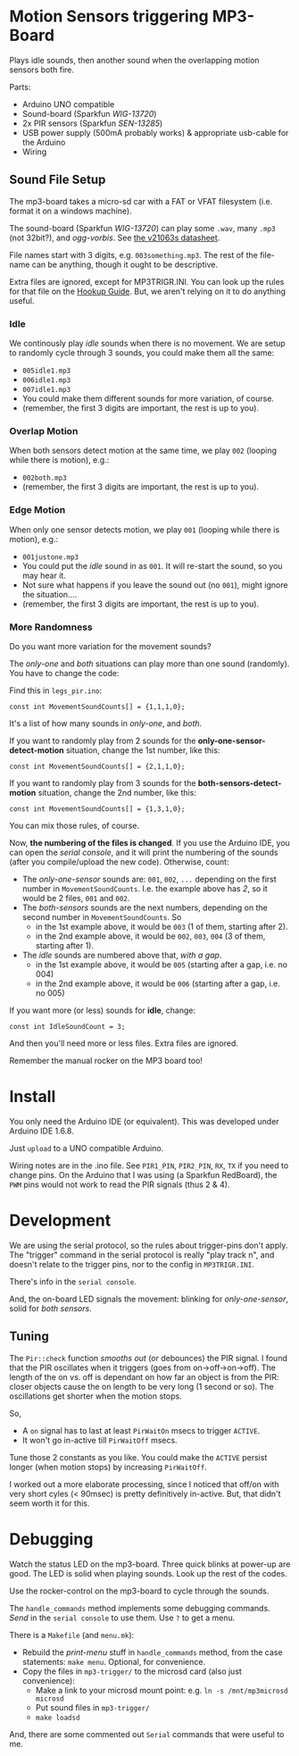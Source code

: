 # Motion Sensors triggering MP3-Board

Plays idle sounds, then another sound when the overlapping motion sensors both fire.

Parts:

* Arduino UNO compatible
* Sound-board (Sparkfun *WIG-13720*)
* 2x PIR sensors (Sparkfun *SEN-13285*)
* USB power supply (500mA probably works) & appropriate usb-cable for the Arduino
* Wiring

## Sound File Setup

The mp3-board takes a micro-sd car with a FAT or VFAT filesystem (i.e. format it on a windows machine).

The sound-board (Sparkfun *WIG-13720*) can play some `.wav`, many `.mp3` (not 32bit?), and *ogg-vorbis*. See [the v21063s datasheet](https://cdn.sparkfun.com/datasheets/Widgets/vs1063ds.pdf).

File names start with 3 digits, e.g. `003something.mp3`. The rest of the file-name can be anything, though it ought to be descriptive.

Extra files are ignored, except for MP3TRIGR.INI. You can look up the rules for that file on the [Hookup Guide](https://learn.sparkfun.com/tutorials/mp3-trigger-hookup-guide-v24). But, we aren't relying on it to do anything useful.

### Idle

We continously play _idle_ sounds when there is no movement. We are setup to randomly cycle through 3 sounds, you could make them all the same:

* `005idle1.mp3`
* `006idle1.mp3`
* `007idle1.mp3`
* You could make them different sounds for more variation, of course.
* (remember, the first 3 digits are important, the rest is up to you).

### Overlap Motion

When both sensors detect motion at the same time, we play `002` (looping while there is motion), e.g.:

* `002both.mp3`
* (remember, the first 3 digits are important, the rest is up to you).

### Edge Motion

When only one sensor detects motion, we play `001` (looping while there is motion), e.g.:

* `001justone.mp3`
* You could put the _idle_ sound in as `001`. It will re-start the sound, so you may hear it.
* Not sure what happens if you leave the sound out (no `001`), might ignore the situation....
* (remember, the first 3 digits are important, the rest is up to you).

### More Randomness

Do you want more variation for the movement sounds?

The _only-one_ and _both_ situations can play more than one sound (randomly). You have to change the code:

Find this in `legs_pir.ino`:

    const int MovementSoundCounts[] = {1,1,1,0};

It's a list of how many sounds in _only-one_, and _both_.

If you want to randomly play from 2 sounds for the **only-one-sensor-detect-motion** situation, change the 1st number, like this:

    const int MovementSoundCounts[] = {2,1,1,0};

If you want to randomly play from 3 sounds for the **both-sensors-detect-motion** situation, change the 2nd number, like this:

    const int MovementSoundCounts[] = {1,3,1,0};

You can mix those rules, of course.

Now, **the numbering of the files is changed**. If you use the Arduino IDE, you can open the *serial console*, and it will print the numbering of the sounds (after you compile/upload the new code). Otherwise, count:

* The *only-one-sensor* sounds are: `001`, `002`, `...` depending on the first number in `MovementSoundCounts`. I.e. the example above has *2*, so it would be 2 files, `001` and `002`.
* The *both-sensors* sounds are the next numbers, depending on the second number in `MovementSoundCounts`. So 
    * in the 1st example above, it would be `003` (1 of them, starting after 2). 
    * in the 2nd example above, it would be `002`, `003`, `004` (3 of them, starting after 1). 
* The *idle* sounds are numbered above that, *with a gap*.
    * in the 1st example above, it would be `005` (starting after a gap, i.e. no 004)
    * in the 2nd example above, it would be `006` (starting after a gap, i.e. no 005)

If you want more (or less) sounds for **idle**, change:

    const int IdleSoundCount = 3;

And then you'll need more or less files. Extra files are ignored.

Remember the manual rocker on the MP3 board too!

# Install

You only need the Arduino IDE (or equivalent). This was developed under Arduino IDE 1.6.8. 

Just `upload` to a UNO compatible Arduino.

Wiring notes are in the .ino file. See `PIR1_PIN`, `PIR2_PIN`, `RX`, `TX` if you need to change pins. On the Arduino that I was using (a Sparkfun RedBoard), the `PWM` pins would not work to read the PIR signals (thus 2 & 4).

# Development

We are using the serial protocol, so the rules about trigger-pins don't apply.
The "trigger" command in the serial protocol is really "play track n", and doesn't relate to the trigger pins, nor to the config in `MP3TRIGR.INI`.

There's info in the `serial console`.

And, the on-board LED signals the movement: blinking for *only-one-sensor*, solid for *both sensors*.

## Tuning

The `Pir::check` function *smooths out* (or debounces) the PIR signal. I found that the PIR oscillates when it triggers (goes from on->off->on->off). The length of the on vs. off is dependant on how far an object is from the PIR: closer objects cause the on length to be very long (1 second or so). The oscillations get shorter when the motion stops.

So,
* A `on` signal has to last at least `PirWaitOn` msecs to trigger `ACTIVE`.
* It won't go in-active till `PirWaitOff` msecs.

Tune those 2 constants as you like. You could make the `ACTIVE` persist longer (when motion stops) by increasing `PirWaitOff`.

I worked out a more elaborate processing, since I noticed that off/on with very short cyles (< 90msec) is pretty definitively in-active. But, that didn't seem worth it for this.

# Debugging

Watch the status LED on the mp3-board. Three quick blinks at power-up are good. The LED is solid when playing sounds. Look up the rest of the codes.

Use the rocker-control on the mp3-board to cycle through the sounds.

The `handle_commands` method implements some debugging commands. *Send* in the `serial console` to use them. Use `?` to get a menu.

There is a `Makefile` (and `menu.mk`):

* Rebuild the *print-menu* stuff in `handle_commands` method, from the case statements: `make menu`. Optional, for convenience.
* Copy the files in `mp3-trigger/` to the microsd card (also just convenience):
    * Make a link to your microsd mount point: e.g. `ln -s /mnt/mp3microsd microsd`
    * Put sound files in `mp3-trigger/`
    * `make loadsd`

And, there are some commented out `Serial` commands that were useful to me.
